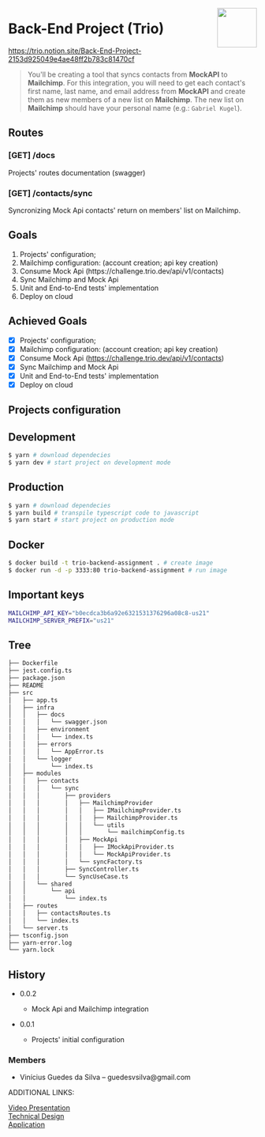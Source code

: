 [<img src="https://www.trio.dev/hubfs/raw_assets/public/hs-www-trio/src/images/module-icons/logo_website.png" align="right" width="80">](https://www.opengl.org)

# Back-End Project (Trio)

https://trio.notion.site/Back-End-Project-2153d925049e4ae48ff2b783c81470cf

> You'll be creating a tool that syncs contacts from **MockAPI** to **Mailchimp**. For this integration, you will need to get each contact's first name, last name, and email address from **MockAPI** and create them as new members of a new list on **Mailchimp**. The new list on **Mailchimp** should have your personal name (e.g.: `Gabriel Kugel`).

## Routes

### [GET] /docs

Projects' routes documentation (swagger)

### [GET] /contacts/sync

Syncronizing Mock Api contacts' return on members' list on Mailchimp.

## Goals
<ol>
    <li>Projects' configuration;</li>
    <li>Mailchimp configuration: (account creation; api key creation)</li>
    <li>Consume Mock Api (https://challenge.trio.dev/api/v1/contacts)</li>
    <li>Sync Mailchimp and Mock Api</li>
    <li>Unit and End-to-End tests' implementation</li>
    <li>Deploy on cloud</li>
</ol>

## Achieved Goals

- [x] Projects' configuration;
- [x] Mailchimp configuration: (account creation; api key creation)
- [x] Consume Mock Api (https://challenge.trio.dev/api/v1/contacts)
- [x] Sync Mailchimp and Mock Api
- [x] Unit and End-to-End tests' implementation
- [x] Deploy on cloud

## Projects configuration

## Development

```sh
$ yarn # download dependecies
$ yarn dev # start project on development mode
```

## Production

```sh
$ yarn # download dependecies
$ yarn build # transpile typescript code to javascript
$ yarn start # start project on production mode
```

## Docker
```sh
$ docker build -t trio-backend-assignment . # create image
$ docker run -d -p 3333:80 trio-backend-assignment # run image
```

## Important keys

```sh
MAILCHIMP_API_KEY="b0ecdca3b6a92e6321531376296a08c8-us21"
MAILCHIMP_SERVER_PREFIX="us21"
```

## Tree

```bash
├── Dockerfile
├── jest.config.ts
├── package.json
├── README
├── src
│   ├── app.ts
│   ├── infra
│   │   ├── docs
│   │   │   └── swagger.json
│   │   ├── environment
│   │   │   └── index.ts
│   │   ├── errors
│   │   │   └── AppError.ts
│   │   └── logger
│   │       └── index.ts
│   ├── modules
│   │   ├── contacts
│   │   │   └── sync
│   │   │       ├── providers
│   │   │       │   ├── MailchimpProvider
│   │   │       │   │   ├── IMailchimpProvider.ts
│   │   │       │   │   ├── MailchimpProvider.ts
│   │   │       │   │   └── utils
│   │   │       │   │       └── mailchimpConfig.ts
│   │   │       │   ├── MockApi
│   │   │       │   │   ├── IMockApiProvider.ts
│   │   │       │   │   └── MockApiProvider.ts
│   │   │       │   └── syncFactory.ts
│   │   │       ├── SyncController.ts
│   │   │       └── SyncUseCase.ts
│   │   └── shared
│   │       └── api
│   │           └── index.ts
│   ├── routes
│   │   ├── contactsRoutes.ts
│   │   └── index.ts
│   └── server.ts
├── tsconfig.json
├── yarn-error.log
└── yarn.lock
```

## History

* 0.0.2
    * Mock Api and Mailchimp integration

* 0.0.1
    * Projects' initial configuration

### Members
<ul>
    <li>Vinícius Guedes da Silva – guedesvsilva@gmail.com</li>
</ul>

ADDITIONAL LINKS:

[Video Presentation](https://drive.google.com/file/d/1aREGWg7uzb-jumAaeXTLMJNQAr96lzGE/view?usp=drive_link)
<br/>
[Technical Design](https://docs.google.com/document/d/18pOA8WQ5IPFDDVEm3P9nRUI269RYbxQdefZZ9jRdE3Q/edit?usp=sharing)
<br />
[Application](https://trio-backend-project-production.up.railway.app/docs/)
